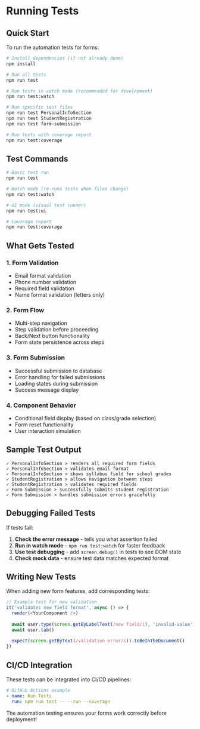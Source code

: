 # Running Tests

## Quick Start

To run the automation tests for forms:

```bash
# Install dependencies (if not already done)
npm install

# Run all tests
npm run test

# Run tests in watch mode (recommended for development)
npm run test:watch

# Run specific test files
npm run test PersonalInfoSection
npm run test StudentRegistration
npm run test form-submission

# Run tests with coverage report
npm run test:coverage
```

## Test Commands

```bash
# Basic test run
npm run test

# Watch mode (re-runs tests when files change)
npm run test:watch

# UI mode (visual test runner)
npm run test:ui

# Coverage report
npm run test:coverage
```

## What Gets Tested

### 1. Form Validation
- Email format validation
- Phone number validation  
- Required field validation
- Name format validation (letters only)

### 2. Form Flow
- Multi-step navigation
- Step validation before proceeding
- Back/Next button functionality
- Form state persistence across steps

### 3. Form Submission
- Successful submission to database
- Error handling for failed submissions
- Loading states during submission
- Success message display

### 4. Component Behavior
- Conditional field display (based on class/grade selection)
- Form reset functionality
- User interaction simulation

## Sample Test Output

```
✓ PersonalInfoSection > renders all required form fields
✓ PersonalInfoSection > validates email format  
✓ PersonalInfoSection > shows syllabus field for school grades
✓ StudentRegistration > allows navigation between steps
✓ StudentRegistration > validates required fields
✓ Form Submission > successfully submits student registration
✓ Form Submission > handles submission errors gracefully
```

## Debugging Failed Tests

If tests fail:

1. **Check the error message** - tells you what assertion failed
2. **Run in watch mode** - `npm run test:watch` for faster feedback
3. **Use test debugging** - add `screen.debug()` in tests to see DOM state
4. **Check mock data** - ensure test data matches expected format

## Writing New Tests

When adding new form features, add corresponding tests:

```typescript
// Example test for new validation
it('validates new field format', async () => {
  render(<YourComponent />)
  
  await user.type(screen.getByLabelText(/new field/i), 'invalid-value')
  await user.tab()
  
  expect(screen.getByText(/validation error/i)).toBeInTheDocument()
})
```

## CI/CD Integration

These tests can be integrated into CI/CD pipelines:

```yaml
# GitHub Actions example
- name: Run Tests
  run: npm run test -- --run --coverage
```

The automation testing ensures your forms work correctly before deployment!